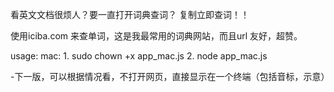 看英文文档很烦人？要一直打开词典查词？
复制立即查词！！

使用iciba.com 来查单词，这是我最常用的词典网站，而且url 友好，超赞。

usage:
	mac:
	1. sudo chown +x app_mac.js
	2. node app_mac.js

 -下一版，可以根据情况看，不打开网页，直接显示在一个终端（包括音标，示意）
